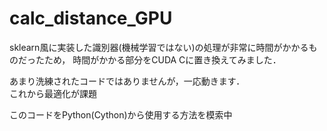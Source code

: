 # calc_distance_GPU
sklearn風に実装した識別器(機械学習ではない)の処理が非常に時間がかかるものだったため，
時間がかかる部分をCUDA Cに置き換えてみました．  

あまり洗練されたコードではありませんが，一応動きます．  
これから最適化が課題  

このコードをPython(Cython)から使用する方法を模索中  
